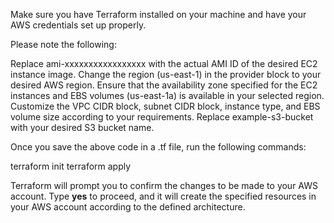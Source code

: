 Make sure you have Terraform installed on your machine and have your AWS credentials set up properly.

Please note the following:

Replace ami-xxxxxxxxxxxxxxxxx with the actual AMI ID of the desired EC2 instance image.
Change the region (us-east-1) in the provider block to your desired AWS region.
Ensure that the availability zone specified for the EC2 instances and EBS volumes (us-east-1a) is available in your selected region.
Customize the VPC CIDR block, subnet CIDR block, instance type, and EBS volume size according to your requirements.
Replace example-s3-bucket with your desired S3 bucket name.

Once you save the above code in a .tf file, run the following commands:

terraform init
terraform apply


Terraform will prompt you to confirm the changes to be made to your AWS account. Type **yes** to proceed, and it will create the specified resources in your AWS account according to the defined architecture.
